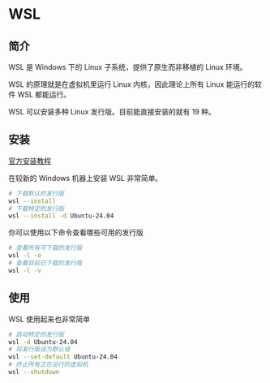 # WSL

## 简介

WSL 是 Windows 下的 Linux 子系统，提供了原生而非移植的 Linux 环境。

WSL 的原理就是在虚拟机里运行 Linux 内核，因此理论上所有 Linux 能运行的软件 WSL 都能运行。

WSL 可以安装多种 Linux 发行版。目前能直接安装的就有 19 种。

## 安装

[官方安装教程](https://learn.microsoft.com/zh-cn/windows/wsl/install)

在较新的 Windows 机器上安装 WSL 非常简单。

```sh
# 下载默认的发行版
wsl --install
# 下载特定的发行版
wsl --install -d Ubuntu-24.04
```

你可以使用以下命令查看哪些可用的发行版

```sh
# 查看所有可下载的发行版
wsl -l -o
# 查看目前已下载的发行版
wsl -l -v
```

## 使用

WSL 使用起来也非常简单

```sh
# 启动特定的发行版
wsl -d Ubuntu-24.04
# 将发行版设为默认值
wsl --set-default Ubuntu-24.04
# 终止所有正在运行的虚拟机
wsl --shutdown
```
